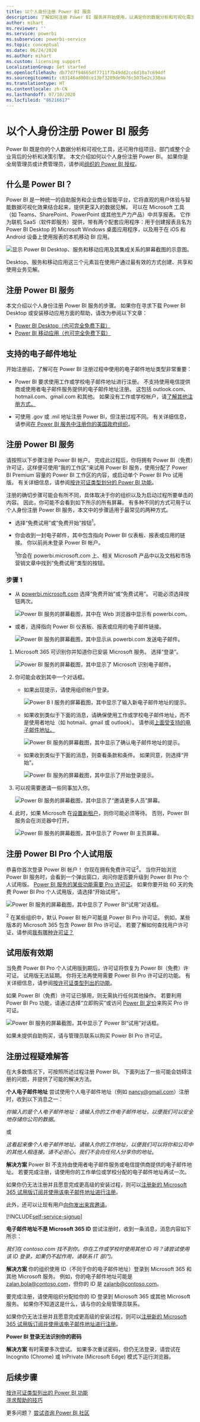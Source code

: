 ```yaml
---
title: 以个人身份注册 Power BI 服务
description: 了解如何注册 Power BI 服务并开始使用，以满足你的数据分析和可视化需求。
author: mihart
ms.reviewer: ''
ms.service: powerbi
ms.subservice: powerbi-service
ms.topic: conceptual
ms.date: 06/24/2020
ms.author: mihart
ms.custom: licensing support
LocalizationGroup: Get started
ms.openlocfilehash: db77d7f94665df7711f7b49dd2cc6d10a7c694df
ms.sourcegitcommit: c83146ad008ce13bf3289de9b76c507be2c330aa
ms.translationtype: HT
ms.contentlocale: zh-CN
ms.lasthandoff: 07/10/2020
ms.locfileid: "86216617"
---
```

# <a name="sign-up-for-the-power-bi-service-as-an-individual"></a>以个人身份注册 Power BI 服务

Power BI 既是你的个人数据分析和可视化工具，还可用作组项目、部门或整个企业背后的分析和决策引擎。 本文介绍如何以个人身份注册 Power BI。 如果你是全局管理员或计费管理员，请参阅[组织的 Power BI 授权](../admin/service-admin-licensing-organization.md)。

## <a name="what-is-power-bi"></a>什么是 Power BI？
Power BI 是一种统一的自助服务和企业商业智能平台，它将直观的用户体验与智能数据可视化效果结合起来，提供更深入的数据见解。 可以在 Microsoft 工具（如 Teams、SharePoint、PowerPoint 或其他生产力产品）中共享报表。 它作为联机 SaaS（软件即服务）提供，带有两个配套应用程序：用于创建报表且名为 Power BI Desktop 的 Microsoft Windows 桌面应用程序，以及用于在 iOS 和 Android 设备上使用报表的本机移动 BI 应用。 

![显示 Power BI Desktop、服务和移动应用及其集成关系的屏幕截图的示意图。](media/service-self-service-signup-for-power-bi/power-bi-tools.png)

Desktop、服务和移动应用这三个元素旨在使用户通过最有效的方式创建、共享和使用业务见解。

## <a name="signing-up-for-the-power-bi-service"></a>注册 Power BI 服务
本文介绍以个人身份注册 Power BI 服务的步骤。 如果你在寻求下载 Power BI Desktop 或安装移动应用方面的帮助，请改为参阅以下文章：
- [Power BI Desktop（也可完全免费下载）](desktop-get-the-desktop.md)    
- [Power BI 移动应用（也可完全免费下载）](../consumer/mobile/mobile-apps-for-mobile-devices.md)

## <a name="supported-email-addresses"></a>支持的电子邮件地址

开始注册前，了解可在 Power BI 注册过程中使用的电子邮件地址类型非常重要：

* Power BI 要求使用工作或学校电子邮件地址进行注册。 不支持使用电信提供商或使用者电子邮件服务提供的电子邮件地址注册。 这包括 outlook.com、hotmail.com、gmail.com 和其他。 如果没有工作或学校帐户，请[了解其他注册方式。](../admin/service-admin-signing-up-for-power-bi-with-a-new-office-365-trial.md)

* 可使用 .gov 或 .mil 地址注册 Power BI，但注册过程不同。 有关详细信息，请参阅[在 Power BI 服务中注册你的美国政府组织](../admin/service-govus-signup.md)。

## <a name="sign-up-for-the-power-bi-service"></a>注册 Power BI 服务

请按照以下步骤注册 Power BI 帐户。 完成此过程后，你将拥有 Power BI（免费）许可证，这样便可使用“我的工作区”来试用 Power BI 服务，使用分配了 Power BI Premium 容量的 Power BI 工作区的内容，或启动单个 Power BI Pro 试用版。 有关详细信息，请参阅[按许可证类型划分的 Power BI 功能](service-features-license-type.md)。 

注册的确切步骤可能会有所不同，具体取决于你的组织以及为启动过程所要单击的内容。 因此，你可能不会看到如下所示的所有屏幕。 有多种不同的方式可用于以个人身份注册 Power BI 服务，本文中的步骤适用于最常见的两种方式。
- 选择“免费试用”或“免费开始”按钮<sup>1</sup>。     
- 你会收到一封电子邮件，其中包含指向 Power BI 仪表板、报表或应用的链接。 你以前尚未登录 Power BI 帐户。

    <sup>1</sup>你会在 powerbi.microsoft.com 上、相关 Microsoft 产品中以及文档和市场营销文章中找到“免费试用”类型的按钮。

### <a name="step-1"></a>步骤 1

- 从 [powerbi.microsoft.com](https://powerbi.com) 选择“免费开始”或“免费试用”。 可能必须选择按钮两次。

    ![Power BI 服务的屏幕截图，其中在 Web 浏览器中显示有 powerbi.com。](media/service-admin-signing-up-for-power-bi-with-a-new-office-365-trial/power-bi-try.png)    

- 或者，选择指向 Power BI 仪表板、报表或应用的电子邮件链接。

    ![Power BI 服务的屏幕截图，其中显示从 powerbi.com 发送电子邮件。](media/service-self-service-signup-for-power-bi/power-bi-email.png)

1. Microsoft 365 可识别你并知道你已安装 Microsoft 服务。 选择“登录”。

    ![Power BI 服务的屏幕截图，其中显示了 Microsoft 识别电子邮件。](media/service-admin-signing-up-for-power-bi-with-a-new-office-365-trial/power-bi-sign-up.png)

1. 你可能会收到其中一个对话框。 
    - 如果出现提示，请使用组织帐户登录。

        ![Power B I 服务的屏幕截图，其中显示了输入新电子邮件地址的提示。](media/service-admin-signing-up-for-power-bi-with-a-new-office-365-trial/power-bi-sign-in.png)

    - 如果收到类似于下面的消息，请确保使用工作或学校电子邮件地址，而不是使用者地址（如 hotmail、gmail 或 outlook）。 请参阅[上面受支持的电子邮件地址。](#supported-email-addresses)

       ![Power BI 服务的屏幕截图，其中显示了确认电子邮件地址的提示。](media/service-self-service-signup-for-power-bi/power-bi-did-you.png)

    - 如果收到类似于下面的消息，则查看条款和条件。 如果同意，则选择“开始”。 

        ![Power BI 服务的屏幕截图，其中显示了开始登录提示。](media/service-self-service-signup-for-power-bi/power-bi-almost.png)

1. 可以视需要邀请一些同事加入你。

   ![Power BI 服务的屏幕截图，其中显示了“邀请更多人员”屏幕。](media/service-admin-signing-up-for-power-bi-with-a-new-office-365-trial/power-bi-friends.png)    

1. 此时，如果 Microsoft 在[设置新租户](../admin/service-admin-signing-up-for-power-bi-with-a-new-office-365-trial.md)，则你可能必须等待。 否则，Power BI 服务会在浏览器中打开。

    ![Power BI 服务的屏幕截图，其中显示了 Power BI 主页屏幕。](media/service-admin-signing-up-for-power-bi-with-a-new-office-365-trial/power-bi-power-bi.png)    

## <a name="sign-up-for-an-individual-trial-of-power-bi-pro"></a>注册 Power BI Pro 个人试用版
恭喜你首次登录 Power BI 帐户！ 你现在拥有免费许可证<sup>2</sup>。 当你开始浏览 Power BI 服务时，会看到一个弹出窗口，询问你是否要升级到 Power BI Pro 个人试用版。 [Power BI 服务的某些功能需要 Pro 许可证](../consumer/end-user-license.md)。 如果你要开始 60 天的免费 Power BI Pro 个人试用版，请选择“开始试用”。  

![Power BI 服务的屏幕截图，其中显示了 Power BI“试用”对话框。](media/service-self-service-signup-for-power-bi/power-bi-start-trial.png)

<sup>2</sup> 在某些组织中，默认 Power BI 帐户可能是 Power BI Pro 许可证。 例如，某些版本的 Microsoft 365 包含 Power BI Pro 许可证。 若要了解如何查找用户许可证，请参阅[我有哪种许可证？](../consumer/end-user-license.md)

## <a name="trial-expiration"></a>试用版有效期

当免费 Power BI Pro 个人试用版到期后，许可证将恢复为 Power BI（免费）许可证。 试用版无法延期。 你将无法再使用需要 Power BI Pro 许可证的功能。 有关详细信息，请参阅[按许可证类型列出的功能](service-features-license-type.md)。

如果 Power BI（免费）许可证已够用，则无需执行任何其他操作。 若要利用 Power BI Pro 功能，请通过选择“立即购买”或访问 [Power BI 定价](https://powerbi.microsoft.com/pricing)来购买 Pro 许可证。

![Power BI 服务的屏幕截图，其中显示了 Power BI“试用”对话框。](media/service-self-service-signup-for-power-bi/power-bi-start-trial.png)

如果未提供自助购买，请与管理员联系以购买 Power BI Pro 许可证。

## <a name="troubleshooting-the-sign-up-process"></a>注册过程疑难解答

在大多数情况下，可按照所述过程注册 Power BI。 下面列出了一些可能会妨碍注册的问题，并提供了可能的解决方法。

**个人电子邮件地址** 尝试使用个人电子邮件地址（例如 nancy@gmail.com）注册时，收到以下消息之一： 

*你输入的是个人电子邮件地址：请输入你的工作电子邮件地址，以便我们可以安全地存储你公司的数据*。

或

*这看起来像个人电子邮件地址。请输入你的工作地址，以便我们可以将你和公司中的其他人相连接。请不必担心。我们不会向任何人分享你的地址*。

**解决方案** Power BI 不支持由使用者电子邮件服务或电信提供商提供的电子邮件地址。 若要完成注册，请使用你的工作单位或学校分配的电子邮件地址再试一次。 

如果你仍无法注册并且愿意完成更高级的安装过程，则可以[注册新的 Microsoft 365 试用版订阅并使用该电子邮件地址进行注册](../admin/service-admin-signing-up-for-power-bi-with-a-new-office-365-trial.md)。 

此外，还可以让现有用户[向你发出来宾邀请](../admin/service-admin-azure-ad-b2b.md)。 

[!INCLUDE[self-service-signup](../includes/self-service-signup-help.md)]

**电子邮件地址不是 Microsoft 365 ID** 尝试注册时，收到一条消息，消息内容如下所示：

*我们在 contoso.com 找不到你。你在工作或学校时使用其他 ID 吗？请尝试使用该 ID 登录，如果仍不起作用，请联系 IT 部门。*

**解决方案** 你的组织使用 ID（不同于你的电子邮件地址）登录到 Microsoft 365 和其他 Microsoft 服务。  例如，你的电子邮件地址可能是 zalan.bola@contoso.com，但你的 ID 是 zalanb@contoso.com。

要完成注册，请使用组织分配给你的 ID 登录到 Microsoft 365 或其他 Microsoft 服务。  如果你不知道这是什么，请与你的全局管理员联系。  

如果你仍无法注册并且愿意完成更高级的安装过程，则可以[注册新的 Microsoft 365 试用版订阅并使用该电子邮件地址进行注册](../admin/service-admin-signing-up-for-power-bi-with-a-new-office-365-trial.md)。

**Power BI 登录无法识别你的密码**

**解决方案** 有时需要多次尝试。 如果多次重试密码，但仍无法登录，请尝试在 Incognito (Chrome) 或 InPrivate (Microsoft Edge) 模式下运行浏览器。

## <a name="next-steps"></a>后续步骤

[按许可证类型列出的 Power BI 功能](../consumer/end-user-features.md)    
[寻求帮助的技巧](../fundamentals/service-tips-for-finding-help.md)    

更多问题？ [尝试咨询 Power BI 社区](https://community.powerbi.com/)
